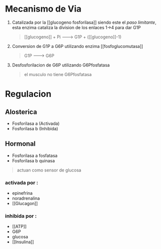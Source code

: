 # Mecanismo de Via

1. Catalizada por la [[glucogeno fosforilasa]] siendo este el _paso limitante_, esta enzima cataliza la division de los enlaces 1->4 para dar G1P

    > [[glucogeno]] + Pi ---> G1P + ([[glucogeno]]-1)

2. Conversion de G1P a G6P utilizando enzima [[fosfoglucomutasa]]

    > G1P ---> G6P

3. Desfosforilacion de G6P utilizando G6Pfosfatasa
    > el musculo no tiene G6Pfosfatasa

# Regulacion

## Alosterica

- Fosforilasa a (Activada)
- Fosforilasa b (Inhibida)

## Hormonal

- Fosforilasa a fosfatasa
- Fosforilasa b quinasa

> actuan como sensor de glucosa

### activada por :

- epinefrina
- noradrenalina
- [[Glucagon]]

### inhibida por :

- [[ATP]]
- G6P
- glucosa
- [[Insulina]]
